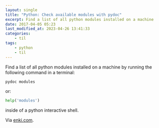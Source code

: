 ```yaml
---
layout: single
title: "Python: Check available modules with pydoc"
excerpt: Find a list of all python modules installed on a machine
date: 2017-04-05 05:23
last_modified_at: 2023-04-26 13:41:33
categories:
    - til
tags:
    - python
    - til
---
```


Find a list of all python modules installed on a machine by running the following command
in a terminal:

```python
pydoc modules
```

or:

```python
help('modules')
```

inside of a python interactive shell.

Via [enki.com](https://app.enkipro.com/#/insight/55ed77e3ed2a613a005bddc9).
